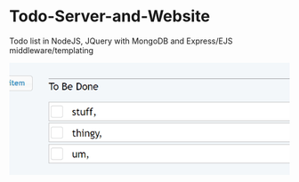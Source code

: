 # Todo-Server-and-Website
Todo list in NodeJS, JQuery with MongoDB and Express/EJS middleware/templating




![](https://github.com/stickmonster/Todo-Server-and-Website/blob/main/todo%20list.gif)
